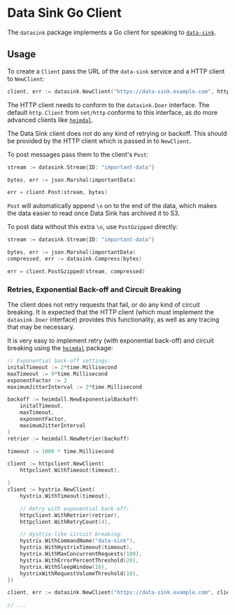 # Data Sink Go Client

The `datasink` package implements a Go client for speaking to [`data-sink`](https://github.com/deliveroo/data-sink).

## Usage

To create a `Client` pass the URL of the `data-sink` service and a HTTP client to `NewClient`:

```go
client, err := datasink.NewClient("https://data-sink.example.com", http.DefaultClient)
```

The HTTP client needs to conform to the `datasink.Doer` interface. The default `http.Client` from `net/http` conforms to this interface, as do more advanced clients like [`heimdal`](https://github.com/gojektech/heimdall).

The Data Sink client does not do any kind of retrying or backoff. This should be provided by the HTTP client which is passed in to `NewClient`.

To post messages pass them to the client's `Post`:

```go
stream := datasink.Stream{ID: "important-data"}

bytes, err := json.Marshal(importantData)

err = client.Post(stream, bytes)
```

`Post` will automatically append `\n` on to the end of the data, which makes the data easier to read once Data Sink has archived it to S3.

To post data without this extra `\n`, use `PostGzipped` directly:

```go
stream := datasink.Stream{ID: "important-data"}

bytes, err := json.Marshal(importantData)
compressed, err := datasink.Compress(bytes)

err = client.PostGzipped(stream, compressed)
```

### Retries, Exponential Back-off and Circuit Breaking

The client does not retry requests that fail, or do any kind of circuit breaking. It is expected that the HTTP client (which must implement the `datasink.Doer` interface) provides this functionality, as well as any tracing that may be necessary.

It is very easy to implement retry (with exponential back-off) and circuit breaking using the [`heimdal`](https://github.com/gojektech/heimdall) package:

```go
// Exponential back-off settings:
initalTimeout := 2*time.Millisecond
maxTimeout := 9*time.Millisecond
exponentFactor := 2
maximumJitterInterval := 2*time.Millisecond

backoff := heimdall.NewExponentialBackoff(
    initalTimeout,
    maxTimeout,
    exponentFactor,
    maximumJitterInterval
)
retrier := heimdall.NewRetrier(backoff)

timeout := 1000 * time.Millisecond

client := httpclient.NewClient(
    httpclient.WithTimeout(timeout),

)
client := hystrix.NewClient(
    hystrix.WithTimeout(timeout),

    // Retry with exponential back-off:
    httpclient.WithRetrier(retrier),
    httpclient.WithRetryCount(4),

    // Hystrix-like circuit breaking:
    hystrix.WithCommandName("data-sink"),
    hystrix.WithHystrixTimeout(timeout),
    hystrix.WithMaxConcurrentRequests(100),
    hystrix.WithErrorPercentThreshold(20),
    hystrix.WithSleepWindow(10),
    hystrixWithRequestVolumeThreshold(10),
})

client, err := datasink.NewClient("https://data-sink.example.com", client)

// ...
```
